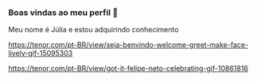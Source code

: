 ### Boas vindas ao meu perfil 💜

Meu nome é Júlia e estou adquirindo conhecimento

https://tenor.com/pt-BR/view/seja-benvindo-welcome-greet-make-face-lively-gif-15095303

https://tenor.com/pt-BR/view/got-it-felipe-neto-celebrating-gif-10861816
